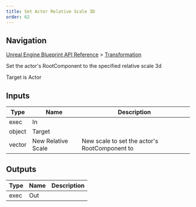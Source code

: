 ```yaml
---
title: Set Actor Relative Scale 3D
order: 62
---
```

## Navigation

[Unreal Engine Blueprint API Reference](https://dev.epicgames.com/documentation/en-us/unreal-engine/BlueprintAPI) > [Transformation](https://dev.epicgames.com/documentation/en-us/unreal-engine/BlueprintAPI/Transformation)

Set the actor's RootComponent to the specified relative scale 3d

Target is Actor

## Inputs

| Type | Name | Description |
| --- | --- | --- |
| exec | In |  |
| object | Target |  |
| vector | New Relative Scale | New scale to set the actor's RootComponent to |

## Outputs

| Type | Name | Description |
| --- | --- | --- |
| exec | Out |  |
